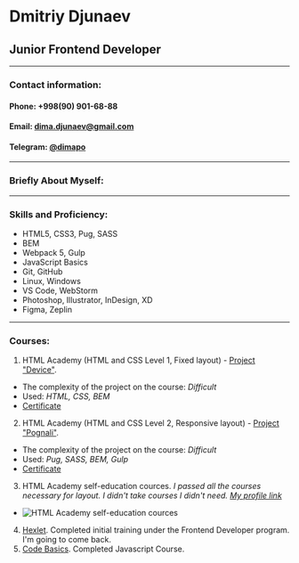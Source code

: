 # Dmitriy Djunaev
## Junior Frontend Developer

---

### Contact information: 
#### Phone: +998(90) 901-68-88
#### Email: [dima.djunaev@gmail.com](mailto:dima.djunaev@gmail.com)
#### Telegram: [@dimapo](https://t.me/dimapo)

---

### Briefly About Myself:


---

### Skills and Proficiency:

* HTML5, CSS3, Pug, SASS
* BEM
* Webpack 5, Gulp
* JavaScript Basics
* Git, GitHub
* Linux, Windows
* VS Code, WebStorm
* Photoshop, Illustrator, InDesign, XD
* Figma, Zeplin 

---

### Courses:

1. HTML Academy (HTML and CSS Level 1, Fixed layout) - [Project "Device"](https://github.com/dima-po/123041-device-26). 
* The complexity of the project on the course: _Difficult_ 
* Used: _HTML, CSS, BEM_
* [Certificate](https://assets.htmlacademy.ru/certificates/intensive/111/123041.pdf?1572914788&_ga=2.50965737.1743717488.1653552166-285576009.1652684873)

2. HTML Academy (HTML and CSS Level 2, Responsive layout) - [Project "Pognali"](https://github.com/dima-po/123041-pognali-19). 
* The complexity of the project on the course: _Difficult_ 
* Used: _Pug, SASS, BEM, Gulp_
* [Certificate](https://assets.htmlacademy.ru/certificates/intensive/157/123041.pdf?1590430111&_ga=2.51028969.1743717488.1653552166-285576009.1652684873)

3. HTML Academy self-education cources. *I passed all the courses necessary for layout. I didn't take courses I didn't need. [My profile link](https://htmlacademy.ru/profile/dima-d)*

* ![HTML Academy self-education cources](https://s70vla.storage.yandex.net/rdisk/8dc5197ec84881d3d10187f1588ade32fcbe6b4218a8da6b04fcf290007a8f48/628f6ea2/HDBV4UnNRqi12hm1V6JtQ64bPRcm2RXsu7AyPZiQz_QRcddIaHm_pMPz8entGq1fnm6kFyqkg8iTNk_aJuUecQ==?uid=111967748&filename=html-academy-img.png&disposition=inline&hash=&limit=0&content_type=image%2Fpng&owner_uid=111967748&fsize=76700&hid=eb7d7bef8b258c4efb2f6549835a107a&media_type=image&tknv=v2&etag=6660eefb54891866b07ec0d64cc21d18&rtoken=4fStnAwvyb1G&force_default=yes&ycrid=na-7e380d263aac41ffe8cdb53688fbfc15-downloader19f&ts=5dfe919df6c80&s=451a50d99defc1e061599cc5f0aad8e0f9f0d54932de93e1042e02ead2d8198a&pb=U2FsdGVkX1-QbhvYGZFXxn2cViT7RF1dtQA5ilx6-BSr2q2V_c0vbxAhH1YKyhEaVqAW_lnVLDZjNT0BRXh1IzoKx8N5uWFqxG3ocReokCY)

4. [Hexlet](https://ru.hexlet.io/u/dimapo). Сompleted initial training under the Frontend Developer program. I'm going to come back. 
5. [Code Basics](https://ru.code-basics.com/languages/javascript). Сompleted Javascript Course.